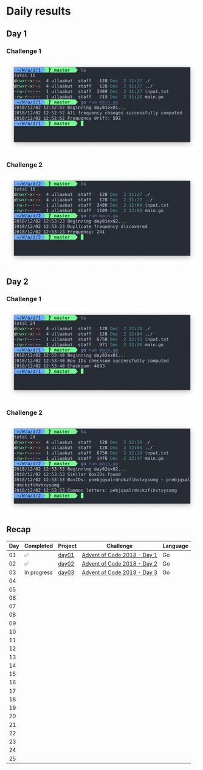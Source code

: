# Daily results

## Day 1

### Challenge 1

<p align="center">
    <img src="img/0101.png">
</p>

### Challenge 2

<p align="center">
    <img src="img/0102.png">
</p>

## Day 2

### Challenge 1

<p align="center">
    <img src="img/0201.png">
</p>

### Challenge 2

<p align="center">
    <img src="img/0202.png">
</p>

## Recap

Day | Completed | Project | Challenge | Language
----|--------------|---------|-------|---------
01 | :white_check_mark: | [day01](day01) | [Advent of Code 2018 - Day 1](https://adventofcode.com/2018/day/1) | Go
02 | :white_check_mark: | [day02](day02) | [Advent of Code 2018 - Day 2](https://adventofcode.com/2018/day/2) | Go
03 | In progress | [day03](day03) | [Advent of Code 2018 - Day 3](https://adventofcode.com/2018/day/3) | Go
04 | | | |
05 | | | |
06 | | | |
07 | | | |
08 | | | |
09 | | | |
10 | | | |
11 | | | |
12 | | | |
13 | | | |
14 | | | |
15 | | | |
16 | | | |
17 | | | |
18 | | | |
19 | | | |
20 | | | |
21 | | | |
22 | | | |
23 | | | |
24 | | | |
25 | | | |
